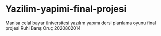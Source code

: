 # Yazilim-yapimi-final-projesi
Manisa celal bayar üniversitesi yazılım yapımı dersi planlama oyunu final projesi
Ruhi Barış Oruç 2020802014 
